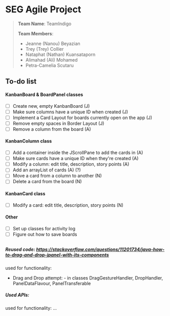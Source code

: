 
# SEG Agile Project

> **Team Name**: TeamIndigo
>
> **Team Members**: 
>  - Jeanne (Nanou) Beyazian
>  - Trey (Trey) Collier
>  - Nataphat (Nathan) Kuansataporn 
>  - Alimahad (Ali) Mohamed 
>  - Petra-Camelia Scutaru
  
  
## To-do list 

#### KanbanBoard & BoardPanel classes
- [ ] Create new, empty KanbanBoard (J)
- [ ] Make sure columns have a unique ID when created (J)
- [ ] Implement a Card Layout for boards currently open on the app (J)
- [ ] Remove empty spaces in Border Layout (J)
- [ ] Remove a column from the board (A)

#### KanbanColumn class
- [ ] Add a container inside the JScrollPane to add the cards in (A)
- [ ] Make sure cards have a unique ID when they're created (A)
- [ ]  Modify a column: edit title, description, story points (A)
- [ ] Add an arrayList of cards (A) (?)
- [ ] Move a card from a column to another (N)
- [ ] Delete a card from the board (N)

#### KanbanCard class
- [ ]  Modify a card: edit title, description, story points (N)

#### Other
- [ ] Set up classes for activity log
- [ ] Figure out how to save boards

##

##### Reused code:  https://stackoverflow.com/questions/11201734/java-how-to-drag-and-drop-jpanel-with-its-components
used for functionality: 
- Drag and Drop attempt: -  in classes DragGestureHandler, DropHandler, PanelDataFlavour, PanelTransferable


##### Used APIs:
used for functionality: ...
